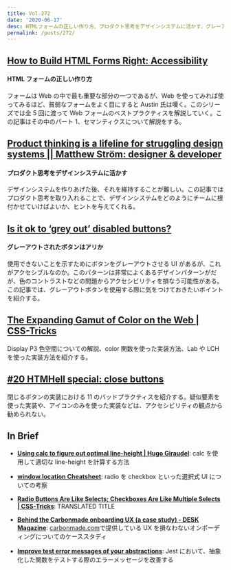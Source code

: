 ```yaml
---
title: Vol.272
date: '2020-06-17'
desc: HTMLフォームの正しい作り方、プロダクト思考をデザインシステムに活かす、グレーアウトされたボタンはアリか、ほか計10リンク
permalink: /posts/272/
---
```


## [How to Build HTML Forms Right: Accessibility](https://stegosource.com/how-to-build-html-forms-right-accessibility/)

#### HTML フォームの正しい作り方

フォームは Web の中で最も重要な部分の一つであるが、Web を使ってみれば使ってみるほど、貧弱なフォームをよく目にすると Austin 氏は嘆く。このシリーズでは全 5 回に渡って Web フォームのベストプラクティスを解説していく。この記事はその中のパート 1、セマンティクスについて解説をする。

## [Product thinking is a lifeline for struggling design systems || Matthew Ström: designer & developer](https://matthewstrom.com/writing/product-thinking-for-design-systems/)

#### プロダクト思考をデザインシステムに活かす

デザインシステムを作りあげた後、それを維持することが難しい。この記事ではプロダクト思考を取り入れることで、デザインシステムをどのようにチームに根付かせていけばよいか、ヒントを与えてくれる。

## [Is it ok to ‘grey out’ disabled buttons?](https://uxdesign.cc/is-it-ok-to-grey-out-disabled-buttons-8afa74a0fae)

#### グレーアウトされたボタンはアリか

使用できないことを示すためにボタンをグレーアウトさせる UI があるが、これがアクセシブルなのか。このパターンは非常によくあるデザインパターンがだが、色のコントラストなどの問題からアクセシビリティを損なう可能性がある。この記事では、グレーアウトボタンを使用する際に気をつけておきたいポイントを紹介する。

## [The Expanding Gamut of Color on the Web | CSS-Tricks](https://css-tricks.com/the-expanding-gamut-of-color-on-the-web/)

Display P3 色空間についての解説、color 関数を使った実装方法、Lab や LCH を使った実装方法を紹介する。

## [#20 HTMHell special: close buttons](https://www.htmhell.dev/20-close-buttons/)

閉じるボタンの実装における 11 のバッドプラクティスを紹介する。疑似要素を使った実装や、アイコンのみを使った実装などは、アクセシビリティの観点から勧められない。

## In Brief

- **[Using calc to figure out optimal line-height | Hugo Giraudel](https://hugogiraudel.com/2020/05/18/using-calc-to-figure-out-optimal-line-height/)**: calc を使用して適切な line-height を計算する方法

- **[window.location Cheatsheet](https://dev.to/samanthaming/window-location-cheatsheet-4edl)**: radio を checkbox といった選択式 UI についての考察

- **[Radio Buttons Are Like Selects; Checkboxes Are Like Multiple Selects | CSS-Tricks](https://css-tricks.com/radio-buttons-are-like-selects-checkboxes-are-like-multiple-selects/)**: TRANSLATED TITLE

- **[Behind the Carbonmade onboarding UX (a case study) - DESK Magazine](https://vanschneider.com/the-carbonmade-onboarding-ux-explained)**: [carbonmade.com](carbonmade.com)で提供している UX を損なわないオンボーディングについてのケーススタディ

- **[Improve test error messages of your abstractions](https://kentcdodds.com/blog/improve-test-error-messages-of-your-abstractions)**: Jest において、抽象化した関数をテストする際のエラーメッセージを改善する
